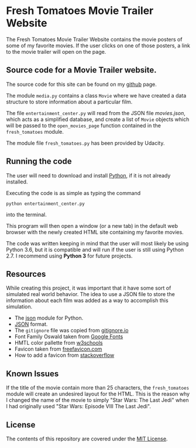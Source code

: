 # Fresh Tomatoes Movie Trailer Website

The Fresh Tomatoes Movie Trailer Website contains the movie posters of some of my favorite movies.
If the user clicks on one of those posters, a link to the movie trailer will open on the page. 

## Source code for a Movie Trailer website.

The source code for this site can be found on my [github](https://github.com/sjcorreia/ud036_StarterCode) page.

The module `media.py` contains a class `Movie` where we have created a data structure to store information about a particular film.

The file `entertainment_center.py` will read from the JSON file _movies.json_, which acts as a simplified database, and create a list of `Movie` objects which will be passed to the `open_movies_page` function contained in the  `fresh_tomatoes` module.

The module file `fresh_tomatoes.py` has been provided by Udacity.

## Running the code

The user will need to download and install [Python](https://www.python.org/downloads/), if it is not already installed.

Executing the code is as simple as typing the command 

	python entertainment_center.py

into the terminal.

This program will then open a window (or a new tab) in the default web browser with the newly created HTML site containing my favorite movies.

The code was written keeping in mind that the user will most likely be using Python 3.6, but it is compatible and will run if the user is still using Python 2.7. I recommend using **Python 3** for future projects.

## Resources

While creating this project, it was important that it have some sort of simulated real world behavior. The idea to use a JSON file to store the information about each film was added as a way to accomplish this simulation.

* The [json](https://docs.python.org/3/library/json.html) module for Python.
* [JSON](https://www.json.org/) format.
* The `gitignore` file was copied from [gitignore.io](https://www.gitignore.io/api/python)
* Font Family Oswald taken from [Google Fonts](https://fonts.google.com/?selection.family=Oswald)
* HMTL color pallette from [w3schools](https://www.w3schools.com/colors/colors_palettes.asp)
* Favicon taken from [freefavicon.com](https://www.freefavicon.com/freefavicons/icons/iconinfo/movie-icon-152-174286.html)
* How to add a favicon from [stackoverflow](https://stackoverflow.com/questions/9943771/adding-a-favicon-to-a-static-html-page)


## Known Issues

If the title of the movie contain more than 25 characters, the `fresh_tomatoes` module will create an undesired layout for the HTML.
This is the reason why I changed the name of the movie to simply "Star Wars: The Last Jedi" when I had originally used "Star Wars: Episode VIII The Last Jedi".

## License

The contents of this repository are covered under the [MIT License](LICENSE).
